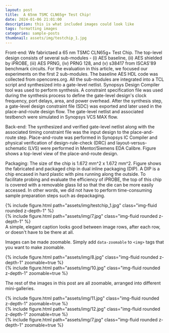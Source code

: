 ```yaml
---
layout: post
title:  A 65nm TSMC CLN65g+ Test Chip!
date: 2024-01-06 21:01:00
description: this is what included images could look like
tags: formatting images
categories: sample-posts
thumbnail: assets/img/testchip_1.jpg
---
```

Front-end: We fabrictaed a 65 nm TSMC CLN65g+ Test Chip. The top-level design consists of several sub-modules - (i) AES baseline, (ii) AES shielded by iPROBE, (iii) AES PRNG, (iv) PRNG 128, and (v) s38417 from ISCAS'89 benchmark circuits. For the evaluation in this article, we focused our experiments on the first 2 sub-modules. The baseline AES HDL code was collected from opencores.org. All the sub-modules are integrated into a TCL script and synthesized into a gate-level netlist. Synopsys Design Compiler tool was used to perform synthesis. A constraint specification file was used during the synthesis process to define the gate-level design's clock frequency, port delays, area, and power overhead. After the synthesis step, a gate-level design constraint file (SDC) was exported and later used in the place-and-route design flow. The gate-level netlist and associated testbench were simulated in Synopsys VCS MAX flow. 

Back-end: The synthesized and verified gate-level netlist along with the associated timing constraint file was the input design to the place-and-route step. Place-and-route was performed in Synopsys IC Compiler and physical verification of design-rule-check (DRC) and layout-versus-schematic (LVS) were performed in Mentor/Siemens EDA Calibre. Figure shows a top-level view of the place-and-route design. 

Packaging: The size of the chip is 1.672 mm^2 x 1.672 mm^2. Figure shows the fabricated and packaged chip in dual inline packaging (DIP). A DIP is a chip encased in hard plastic with pins running along the outside. To facilitate probing and evaluate the efficiency of iPROBE, the top of this chip is covered with a removable glass lid so that the die can be more easily accessed. In other words, we did not have to perform time-consuming sample preparation steps such as depackaging.

<div class="row mt-3">
    <div class="col-sm mt-3 mt-md-0">
        {% include figure.html path="assets/img/testchip_1.jpg" class="img-fluid rounded z-depth-1" %}
    </div>
    <div class="col-sm mt-3 mt-md-0">
        {% include figure.html path="assets/img/7.jpg" class="img-fluid rounded z-depth-1" %}
    </div>
</div>
<div class="caption">
    A simple, elegant caption looks good between image rows, after each row, or doesn't have to be there at all.
</div>

Images can be made zoomable.
Simply add `data-zoomable` to `<img>` tags that you want to make zoomable.

<div class="row mt-3">
    <div class="col-sm mt-3 mt-md-0">
        {% include figure.html path="assets/img/8.jpg" class="img-fluid rounded z-depth-1" zoomable=true %}
    </div>
    <div class="col-sm mt-3 mt-md-0">
        {% include figure.html path="assets/img/10.jpg" class="img-fluid rounded z-depth-1" zoomable=true %}
    </div>
</div>

The rest of the images in this post are all zoomable, arranged into different mini-galleries.

<div class="row mt-3">
    <div class="col-sm mt-3 mt-md-0">
        {% include figure.html path="assets/img/11.jpg" class="img-fluid rounded z-depth-1" zoomable=true %}
    </div>
    <div class="col-sm mt-3 mt-md-0">
        {% include figure.html path="assets/img/12.jpg" class="img-fluid rounded z-depth-1" zoomable=true %}
    </div>
    <div class="col-sm mt-3 mt-md-0">
        {% include figure.html path="assets/img/7.jpg" class="img-fluid rounded z-depth-1" zoomable=true %}
    </div>
</div>


